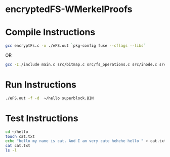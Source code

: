 # encryptedFS-WMerkelProofs


# Compile Instructions
```bash
gcc encryptFs.c -o ./eFS.out `pkg-config fuse --cflags --libs`
```

OR

```bash
gcc -I./include main.c src/bitmap.c src/fs_operations.c src/inode.c src/volume.c -o myFS2 `pkg-config --cflags --libs fuse` -DFUSE_USE_VERSION=30
```

# Run Instructions

```bash
./eFS.out -f -d  ~/hello superblock.BIN
```

# Test Instructions

```bash
cd ~/hello
touch cat.txt
echo "hello my name is cat. And I am very cute hehehe hello " > cat.txt
cat cat.txt
ls -l
```